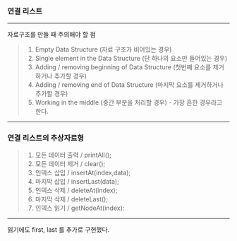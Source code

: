 ### 연결 리스트

---

자료구조를 만들 때 주의해야 할 점

>1. Empty Data Structure (자료 구조가 비어있는 경우)
>2. Single element in the Data Structure (단 하나의 요소만 들어있는 경우)
>3. Adding / removing beginning of Data Structure (첫번째 요소를 제거하거나 추가할 경우)
>4. Adding / removing end of Data Structure (마지막 요소를 제거하거나 추가할 경우)
>5. Working in the middle (중간 부분을 처리할 경우) - 가장 흔한 경우라고 한다.

---

### 연결 리스트의 추상자료형
> 1. 모든 데이터 출력 / printAll();
> 2. 모든 데이터 제거 / clear();
> 3. 인덱스 삽입 / insertAt(index,data);
> 4. 마지막 삽입 / insertLast(data);
> 5. 인덱스 삭제 / deleteAt(index);
> 6. 마지막 삭제 / deleteLast();
> 7. 인덱스 읽기 / getNodeAt(index):

---

읽기에도 first, last 를 추가로 구현했다.